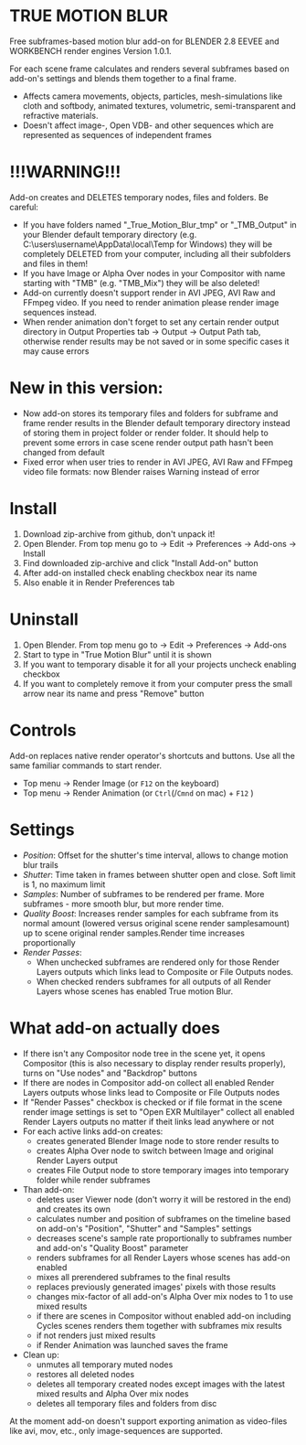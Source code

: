 # TRUE MOTION BLUR
Free subframes-based motion blur add-on
for BLENDER 2.8 EEVEE and WORKBENCH render engines
Version 1.0.1.

For each scene frame calculates and renders several subframes based on add-on's settings
and blends them together to a final frame.

- Affects camera movements, objects, particles, mesh-simulations like cloth and softbody,
  animated textures, volumetric, semi-transparent and refractive materials.
- Doesn't affect image-, Open VDB- and other sequences which are represented as sequences
  of independent frames

# !!!WARNING!!!
Add-on creates and DELETES temporary nodes, files and folders.
Be careful:
  - If you have folders named "\_True_Motion_Blur_tmp" or "\_TMB_Output"
    in your Blender default temporary directory (e.g. C:\users\username\AppData\local\Temp for Windows)
    they will be completely DELETED from your computer, including all their subfolders and files in them!
  - If you have Image or Alpha Over nodes in your Compositor with
    name starting with "TMB" (e.g. "TMB_Mix") they will be also deleted!
  - Add-on currently doesn't support render in AVI JPEG, AVI Raw and FFmpeg video.
    If you need to render animation please render image sequences instead.
  - When render animation don't forget to set any certain render output directory in Output Properties tab -> Output ->
    Output Path tab, otherwise render results may be not saved or in some specific cases it may cause errors  

# New in this version:
  - Now add-on stores its temporary files and folders for subframe and frame render results in the
    Blender default temporary directory instead of storing them in project folder or render folder.
    It should help to prevent some errors in case scene render output path hasn't been changed from default
  - Fixed error when user tries to render in AVI JPEG, AVI Raw and FFmpeg video file formats: now Blender raises Warning
    instead of error

# Install
1. Download zip-archive from github, don't unpack it!
2. Open Blender. From top menu go to -> Edit -> Preferences -> Add-ons -> Install
3. Find downloaded zip-archive and click "Install Add-on" button
4. After add-on installed check enabling checkbox near its name
5. Also enable it in Render Preferences tab

# Uninstall
1. Open Blender. From top menu go to -> Edit -> Preferences -> Add-ons
2. Start to type in "True Motion Blur" until it is shown
3. If you want to temporary disable it for all your projects uncheck enabling checkbox
4. If you want to completely remove it from your computer press the small arrow near its name
  and press "Remove" button
  
# Controls
Add-on replaces native render operator's shortcuts and buttons. Use all the same familiar commands
to start render.
  - Top menu -> Render Image (or `F12` on the keyboard)
  - Top menu -> Render Animation (or `Ctrl`(/`Cmnd` on mac) + `F12` )
  
# Settings
- *Position*:
    Offset for the shutter's time interval, allows to change motion blur trails
- *Shutter*:
    Time taken in frames between shutter open and close. Soft limit is 1, no maximum limit 
- *Samples*:
    Number of subframes to be rendered per frame. More subframes - more smooth blur, but more render time.
- *Quality Boost*:
    Increases render samples for each subframe from its normal amount (lowered versus original scene render samplesamount) up to scene original render samples.Render time increases proportionally
- *Render Passes*:
    - When unchecked subframes are rendered only for those Render Layers outputs which links lead to Composite or File Outputs nodes.
    - When checked renders subframes for all outputs of all Render Layers whose scenes has enabled True motion Blur.
  
# What add-on actually does
- If there isn't any Compositor node tree in the scene yet, it opens Compositor (this is also necessary
to display render results properly), turns on "Use nodes" and "Backdrop" buttons
- If there are nodes in Compositor add-on collect all enabled Render Layers outputs whose links
lead to Composite or File Outputs nodes
- If "Render Passes" checkbox is checked or if file format in the scene render image settings is set to "Open EXR Multilayer"
collect all enabled Render Layers outputs no matter if theit links lead anywhere or not
- For each active links add-on creates:
    - creates generated Blender Image node to store render results to
    - creates Alpha Over node to switch between Image and original Render Layers output
    - creates File Output node to store temporary images into temporary folder while render subframes
- Than add-on:
    - deletes user Viewer node (don't worry it will be restored in the end) and creates its own
    - calculates number and position of subframes on the timeline based on add-on's "Position", "Shutter" and "Samples" settings
    - decreases scene's sample rate proportionally to subframes number and add-on's "Quality Boost" parameter
    - renders subframes for all Render Layers whose scenes has add-on enabled
    - mixes all prerendered subframes to the final results
    - replaces previously generated images' pixels with those results
    - changes mix-factor of all add-on's Alpha Over mix nodes to 1 to use mixed results
    - if there are scenes in Compositor without enabled add-on including Cycles scenes
      renders them together with subframes mix results
    - if not renders just mixed results
    - if Render Animation was launched saves the frame
- Clean up:
    - unmutes all temporary muted nodes
    - restores all deleted nodes
    - deletes all temporary created nodes except images with the latest mixed results and Alpha Over mix nodes
    - deletes all temporary files and folders from disc

At the moment add-on doesn't support exporting animation as video-files like avi, mov, etc., only image-sequences are supported.
